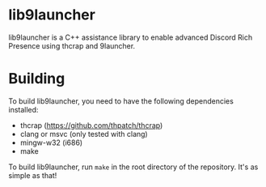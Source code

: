 # lib9launcher

lib9launcher is a C++ assistance library to enable advanced Discord Rich Presence using thcrap and 9launcher.

# Building

To build lib9launcher, you need to have the following dependencies installed:
- thcrap (https://github.com/thpatch/thcrap)
- clang or msvc (only tested with clang)
- mingw-w32 (i686)
- make

To build lib9launcher, run `make` in the root directory of the repository. It's as simple as that!